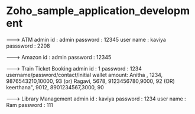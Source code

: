 # Zoho_sample_application_development
---> ATM
admin id    :  admin
password    :  12345
user name   :  kaviya
passsword   :  2208

---> Amazon
id          :  admin
password    :  12345

---> Train Ticket Booking
admin id    :  1
password    :  1234
username/password/contact/initial wallet amount: Anitha , 1234, 9876543210,10000, 93 (or)
       Ragavi, 5678, 9123456780,9000, 92   (OR)
       keerthana", 9012, 8901234567,3000, 90

---> Library Management
admin id    :  kaviya
password    :  1234
user name   :  Ram
password    :  111
